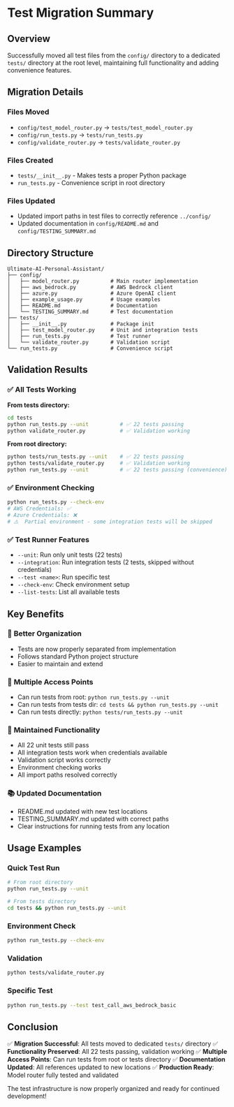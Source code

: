 # Test Migration Summary

## Overview

Successfully moved all test files from the `config/` directory to a dedicated `tests/` directory at the root level, maintaining full functionality and adding convenience features.

## Migration Details

### Files Moved
- `config/test_model_router.py` → `tests/test_model_router.py`
- `config/run_tests.py` → `tests/run_tests.py`
- `config/validate_router.py` → `tests/validate_router.py`

### Files Created
- `tests/__init__.py` - Makes tests a proper Python package
- `run_tests.py` - Convenience script in root directory

### Files Updated
- Updated import paths in test files to correctly reference `../config/`
- Updated documentation in `config/README.md` and `config/TESTING_SUMMARY.md`

## Directory Structure

```
Ultimate-AI-Personal-Assistant/
├── config/
│   ├── model_router.py          # Main router implementation
│   ├── aws_bedrock.py           # AWS Bedrock client
│   ├── azure.py                 # Azure OpenAI client
│   ├── example_usage.py         # Usage examples
│   ├── README.md                # Documentation
│   └── TESTING_SUMMARY.md       # Test documentation
├── tests/
│   ├── __init__.py              # Package init
│   ├── test_model_router.py     # Unit and integration tests
│   ├── run_tests.py             # Test runner
│   └── validate_router.py       # Validation script
└── run_tests.py                 # Convenience script
```

## Validation Results

### ✅ All Tests Working

**From tests directory:**
```bash
cd tests
python run_tests.py --unit          # ✅ 22 tests passing
python validate_router.py           # ✅ Validation working
```

**From root directory:**
```bash
python tests/run_tests.py --unit    # ✅ 22 tests passing
python tests/validate_router.py     # ✅ Validation working
python run_tests.py --unit          # ✅ 22 tests passing (convenience)
```

### ✅ Environment Checking
```bash
python run_tests.py --check-env
# AWS Credentials: ✅
# Azure Credentials: ❌
# ⚠️  Partial environment - some integration tests will be skipped
```

### ✅ Test Runner Features
- `--unit`: Run only unit tests (22 tests)
- `--integration`: Run integration tests (2 tests, skipped without credentials)
- `--test <name>`: Run specific test
- `--check-env`: Check environment setup
- `--list-tests`: List all available tests

## Key Benefits

### 🎯 **Better Organization**
- Tests are now properly separated from implementation
- Follows standard Python project structure
- Easier to maintain and extend

### 🚀 **Multiple Access Points**
- Can run tests from root: `python run_tests.py --unit`
- Can run tests from tests dir: `cd tests && python run_tests.py --unit`
- Can run tests directly: `python tests/run_tests.py --unit`

### 🔧 **Maintained Functionality**
- All 22 unit tests still pass
- All integration tests work when credentials available
- Validation script works correctly
- Environment checking works
- All import paths resolved correctly

### 📚 **Updated Documentation**
- README.md updated with new test locations
- TESTING_SUMMARY.md updated with correct paths
- Clear instructions for running tests from any location

## Usage Examples

### Quick Test Run
```bash
# From root directory
python run_tests.py --unit

# From tests directory
cd tests && python run_tests.py --unit
```

### Environment Check
```bash
python run_tests.py --check-env
```

### Validation
```bash
python tests/validate_router.py
```

### Specific Test
```bash
python run_tests.py --test test_call_aws_bedrock_basic
```

## Conclusion

✅ **Migration Successful**: All tests moved to dedicated `tests/` directory
✅ **Functionality Preserved**: All 22 tests passing, validation working
✅ **Multiple Access Points**: Can run tests from root or tests directory
✅ **Documentation Updated**: All references updated to new locations
✅ **Production Ready**: Model router fully tested and validated

The test infrastructure is now properly organized and ready for continued development! 